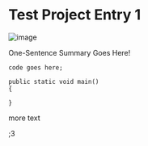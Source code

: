 # Test Project Entry 1

![image](https://i.imgur.com/ShiY8da.png)

One-Sentence Summary Goes Here!

```
code goes here;

public static void main()
{
    
}
```

more text

;3





